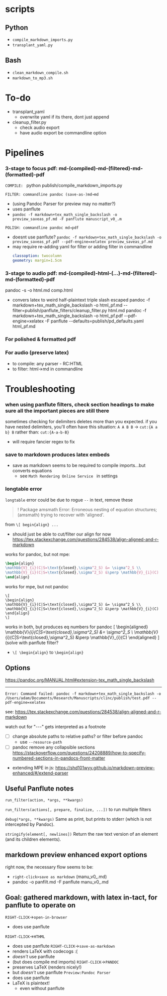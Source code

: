 # scripts 
## Python 
- `compile_markdown_imports.py`
- `transplant_yaml.py`

## Bash 
- `clean_markdown_compile.sh`
- `markdown_to_mp3.sh`

# To-do 
- transplant_yaml
  - overwrite yaml if its there, dont just append 
- cleanup_filter.py 
  - check audio export 
  - have audio export be commandline option

# Pipelines 
### 3-stage to focus pdf: md-(compiled)-md-(filtered)-md-(formatted)-pdf 

`COMPILE: `
  python publish/compile_markdown_imports.py

`FILTER: commandline pandoc (save-as-)md→md`
  - (using Pandoc Parser for preview may no matter?)
  - uses panflute
  - `pandoc -f markdown+tex_math_single_backslash -o preview_saveas_pf.md -F panflute manuscript_v0_.m`
  
`POLISH: commandline pandoc md→pdf`
  - doesnt use panflute?
   `pandoc -f markdown+tex_math_single_backslash -o preview_saveas_pf.pdf --pdf-engine=xelatex preview_saveas_pf.md`
   - may require re-adding yaml for filter or adding filter in commandline
     ```yaml
     classoption: twocolumn
     geometry: margin=1.5cm
     ```
     
### 3-stage to audio pdf: md-(compiled)-html-(...)-md-(filtered)-md-(formatted)-pdf 
<!-- pandoc -f markdown+tex_math_single_backslash -o html_pf.md -F panflute comp.html  -->
pandoc -s -o html.md comp.html
  - convers latex to weird half-plaintext triple slash escaped
pandoc -f markdown+tex_math_single_backslash -o html_pf.md --filter=publish/panflute_filters/cleanup_filter.py html.md
pandoc -f markdown+tex_math_single_backslash -o html_pf.pdf --pdf-engine=xelatex -F panflute --defaults=publish/pd_defaults.yaml html_pf.md


### For polished & formatted pdf
### For audio (preserve latex)
- to compile: any parser - RC:HTML
- to filter: html→md in commandline


# Troubleshooting 

### when using panflute filters, check section headings to make sure all the important pieces are still there 
sometimes checking for delimiters deletes more than you expected. 
if you have nested delimiters, you'll often have this situation:
`A A B B` → `cut:{A a b} B` rather than: `cut:{A-a-b-B}`
- will require fancier regex to fix 

### save to markdown produces latex embeds 
- save as markdown seems to be required to compile imports...but converts equations 
  - see `Math Rendering Online Service ` in settings
  


### longtable error
`longtable` error could be due to rogue `--` in text, remove these

> ! Package amsmath Error: Erroneous nesting of equation structures;
(amsmath)                trying to recover with 'aligned'.

from `\[ begin{align} ...`
- should just be able to cut/filter our align for now 
https://tex.stackexchange.com/questions/284538/align-aligned-and-r-markdown


works for pandoc, but not mpe:
```LaTeX
\begin{align}
\mathbb{V}_{i}(C|S=\text{closed},\sigma^2_S) &= \sigma^2_S \\
\mathbb{V}_{i}(C|S=\text{closed},\sigma^2_S) &\perp \mathbb{V}_{i}(C)
\end{align}
```
works for mpe, but not pandoc
```
\[
\begin{align}
\mathbb{V}_{i}(C|S=\text{closed},\sigma^2_S) &= \sigma^2_S \\
\mathbb{V}_{i}(C|S=\text{closed},\sigma^2_S) &\perp \mathbb{V}_{i}(C)
\end{align}
\]
```
works in both, but produces eq numbers for pandoc
\[
\begin{aligned}
\mathbb{V}_{i}(C|S=\text{closed},\sigma^2_S) &= \sigma^2_S \\
\mathbb{V}_{i}(C|S=\text{closed},\sigma^2_S) &\perp \mathbb{V}_{i}(C)
\end{aligned}
\]
(solve with panflute filter? 
- `\[ \begin{align}` to `\begin{align}`
## Options
https://pandoc.org/MANUAL.html#extension-tex_math_single_backslash

---
`Error: Command failed: pandoc -f markdown+tex_math_single_backslash -o /Users/adam/Documents/Research/Manuscripts/clinc/publish/test.pdf --pdf-engine=xelatex`
 
see: https://tex.stackexchange.com/questions/284538/align-aligned-and-r-markdown
 
 watch out for "---" gets interpreted as a footnote
 
 - [ ] change absolute paths to relative paths? or filter before pandoc
	- use `--resource-path`
 - [ ] pandoc remove any collapsible sections
 https://stackoverflow.com/questions/24208889/how-to-specify-numbered-sections-in-pandocs-front-matter
 
- extending MPE in js: https://shd101wyy.github.io/markdown-preview-enhanced/#/extend-parser



## Useful Panflute notes 

`run_filter(action, *args, **kwargs)`

`run_filters(actions[, prepare, finalize, ...])`
to run multiple filters

`debug(*args, **kwargs)`
Same as print, but prints to stderr (which is not intercepted by Pandoc).

`stringify(element[, newlines])`
Return the raw text version of an element (and its children elements).



## markdown preview enhanced export options
right now, the necessary flow seems to be:
- `right-click>save as markdown` (manu_v0_.md)
- pandoc -o panfilt.md -F panflute manu_v0_.md 

## Goal: gathered markdown, with latex in-tact, for panflute to operate on
`RIGHT-CLICK`→`open-in-browser`
  - does use panflute
  
`RIGHT-CLICK`→`HTHML`
  - does use panflute
`RIGHT-CLICK`→`save-as-markdown`
  - renders LaTeX with codecogs :(
  - *doesn't* use panflute
  - (but does compile md imports)
`RIGHT-CLICK`→`PANDOC`
  - preserves LaTeX (renders nicely!)
  - but *doesn't* use panflute 
`Preview:Pandoc Parser`
  - does use panflute
  - LaTeX is plaintext!
    - even without panflute